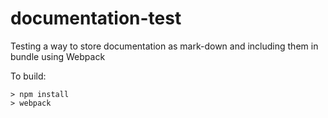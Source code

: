 # documentation-test

Testing a way to store documentation as mark-down and including them in bundle using Webpack

To build:

```
> npm install
> webpack
```

